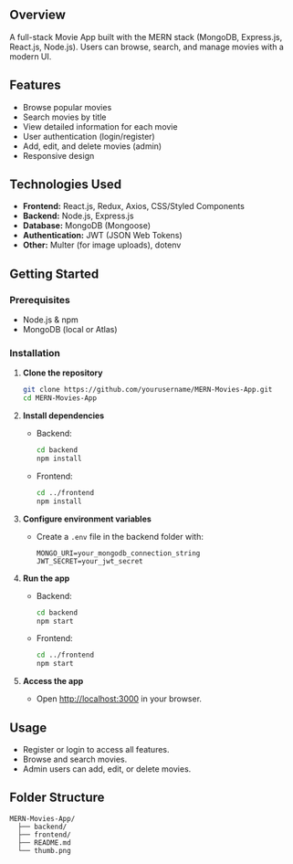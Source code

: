 ﻿## Overview

A full-stack Movie App built with the MERN stack (MongoDB, Express.js, React.js, Node.js). Users can browse, search, and manage movies with a modern UI.

## Features

- Browse popular movies
- Search movies by title
- View detailed information for each movie
- User authentication (login/register)
- Add, edit, and delete movies (admin)
- Responsive design

## Technologies Used

- **Frontend:** React.js, Redux, Axios, CSS/Styled Components
- **Backend:** Node.js, Express.js
- **Database:** MongoDB (Mongoose)
- **Authentication:** JWT (JSON Web Tokens)
- **Other:** Multer (for image uploads), dotenv

## Getting Started

### Prerequisites

- Node.js & npm
- MongoDB (local or Atlas)

### Installation

1. **Clone the repository**

   ```bash
   git clone https://github.com/yourusername/MERN-Movies-App.git
   cd MERN-Movies-App
   ```

2. **Install dependencies**

   - Backend:
     ```bash
     cd backend
     npm install
     ```
   - Frontend:
     ```bash
     cd ../frontend
     npm install
     ```

3. **Configure environment variables**

   - Create a `.env` file in the backend folder with:
     ```
     MONGO_URI=your_mongodb_connection_string
     JWT_SECRET=your_jwt_secret
     ```

4. **Run the app**

   - Backend:
     ```bash
     cd backend
     npm start
     ```
   - Frontend:
     ```bash
     cd ../frontend
     npm start
     ```

5. **Access the app**
   - Open [http://localhost:3000](http://localhost:3000) in your browser.

## Usage

- Register or login to access all features.
- Browse and search movies.
- Admin users can add, edit, or delete movies.

## Folder Structure

```
MERN-Movies-App/
  ├── backend/
  ├── frontend/
  ├── README.md
  └── thumb.png
```






